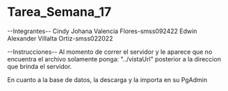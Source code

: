 # Tarea_Semana_17

--Integrantes--
Cindy Johana Valencia Flores-smss092422
Edwin Alexander Villalta Ortiz-smss022022

--Instrucciones--
Al momento de correr el servidor y le aparece que no encuentra el archivo
solamente ponga: "../vistaUrl" posterior a la direccion que brinda el servidor.

En cuanto a la base de datos, la descarga y la importa en su PgAdmin
